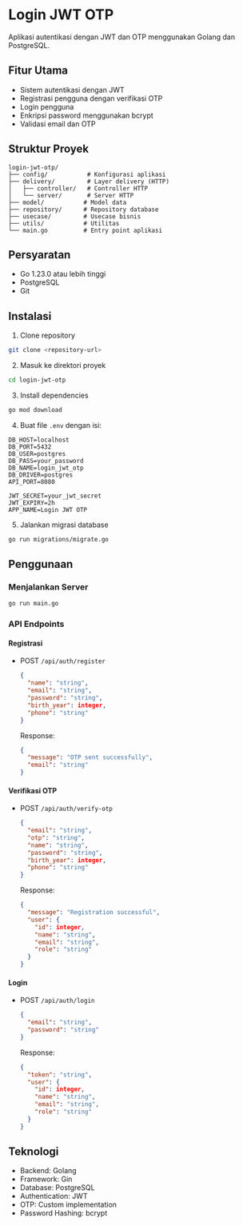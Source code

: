 # Login JWT OTP

Aplikasi autentikasi dengan JWT dan OTP menggunakan Golang dan PostgreSQL.

## Fitur Utama

- Sistem autentikasi dengan JWT
- Registrasi pengguna dengan verifikasi OTP
- Login pengguna
- Enkripsi password menggunakan bcrypt
- Validasi email dan OTP

## Struktur Proyek

```
login-jwt-otp/
├── config/           # Konfigurasi aplikasi
├── delivery/         # Layer delivery (HTTP)
│   ├── controller/   # Controller HTTP
│   └── server/       # Server HTTP
├── model/           # Model data
├── repository/      # Repository database
├── usecase/         # Usecase bisnis
├── utils/           # Utilitas
└── main.go          # Entry point aplikasi
```

## Persyaratan

- Go 1.23.0 atau lebih tinggi
- PostgreSQL
- Git

## Instalasi

1. Clone repository
```bash
git clone <repository-url>
```

2. Masuk ke direktori proyek
```bash
cd login-jwt-otp
```

3. Install dependencies
```bash
go mod download
```

4. Buat file `.env` dengan isi:
```
DB_HOST=localhost
DB_PORT=5432
DB_USER=postgres
DB_PASS=your_password
DB_NAME=login_jwt_otp
DB_DRIVER=postgres
API_PORT=8080

JWT_SECRET=your_jwt_secret
JWT_EXPIRY=2h
APP_NAME=Login JWT OTP
```

5. Jalankan migrasi database
```bash
go run migrations/migrate.go
```

## Penggunaan

### Menjalankan Server
```bash
go run main.go
```

### API Endpoints

#### Registrasi
- POST `/api/auth/register`
  ```json
  {
    "name": "string",
    "email": "string",
    "password": "string",
    "birth_year": integer,
    "phone": "string"
  }
  ```
  
  Response:
  ```json
  {
    "message": "OTP sent successfully",
    "email": "string"
  }
  ```

#### Verifikasi OTP
- POST `/api/auth/verify-otp`
  ```json
  {
    "email": "string",
    "otp": "string",
    "name": "string",
    "password": "string",
    "birth_year": integer,
    "phone": "string"
  }
  ```
  
  Response:
  ```json
  {
    "message": "Registration successful",
    "user": {
      "id": integer,
      "name": "string",
      "email": "string",
      "role": "string"
    }
  }
  ```

#### Login
- POST `/api/auth/login`
  ```json
  {
    "email": "string",
    "password": "string"
  }
  ```
  
  Response:
  ```json
  {
    "token": "string",
    "user": {
      "id": integer,
      "name": "string",
      "email": "string",
      "role": "string"
    }
  }
  ```

## Teknologi

- Backend: Golang
- Framework: Gin
- Database: PostgreSQL
- Authentication: JWT
- OTP: Custom implementation
- Password Hashing: bcrypt


